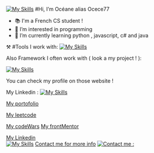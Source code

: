 [![My Skills](https://skillicons.dev/icons?i=apple)](https://skillicons.dev) #Hi, I’m Océane alias Ocece77
- 📚 I'm a French CS student !
- 👀 I’m interested in programming 
- 🌱 I’m currently learning python , javascript, c# and java
  

⚒️ #Tools I work with:
[![My Skills](https://skillicons.dev/icons?i=js,html,css,py,cs,cpp,c,kotlin,npm,nodejs,sqlite,react,figma)](https://skillicons.dev)

Also Framework I often work with ( look a my project ! ):

[![My Skills](https://skillicons.dev/icons?i=tailwind,bootstrap,react,angular,vite)](https://skillicons.dev)

You can check my profile on those website !

My Linkedin :
[![My Skills](https://skillicons.dev/icons?i=linkedin)](https://www.linkedin.com/in/oceanekasindu/) 

[My portofolio]( https://ocece77.github.io/portfolio/)

[My leetcode]( https://leetcode.com/Ocece77)

[My codeWars]( https://www.codewars.com/users/Ocece77)
[My frontMentor](https://www.frontendmentor.io/profile/Ocece77)

[My Linkedin](https://www.linkedin.com/in/oceanekasindu/)  
[![My Skills](https://skillicons.dev/icons?i=linkedin)](https://www.linkedin.com/in/oceanekasindu/) 
[Contact me for more info](mailto:oceanekasindupro@gmail.com?subject=[GitHub]%20Want%20to%20Contact%20You)
[![Contact me :](https://skillicons.dev/icons?i=gmail)](mailto:oceanekasindupro@gmail.com?subject=[GitHub]%20Want%20to%20Contact%20You)


<!---
Ocece77/Ocece77 is a ✨ special ✨ repository because its `README.md` (this file) appears on your GitHub profile.
You can click the Preview link to take a look at your changes.
--->

